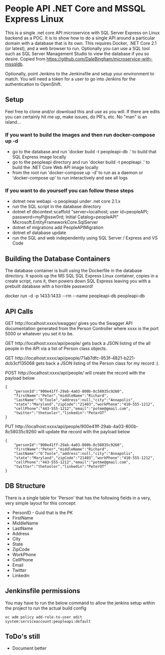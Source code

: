 # People API .NET Core and MSSQL Express Linux
This is a single .net core API microservice with SQL Server Express on Linux backend as a POC. It is to show how to do a single API around a particular domain with a database that is its own. This requires Docker, .NET Core 2.1 (or latest), and a web browser to run. Optionally you can use a SQL tool such as SQL Server Management Studio to view the database if you so desire. Copied from https://github.com/DaleBingham/microservice-with-mssqldb.

Optionally, point Jenkins to the Jenkinsfile and setup your environment to match. You will need a token for a user to go into Jenkins for the authentication to OpenShift.

## Setup

Feel free to clone and/or download this and use as you will. If there are edits you can certainly hit me up, make issues, do PR's, etc. No "man" is an island...

### If you want to build the images and then run docker-compose up -d
* go to the database and run 'docker build -t peopleapi-db .' to build that SQL Express image locally
* go to the peopleapi directory and run 'docker build -t peopleapi .' to build the .NET Core Web API image locally
* from the root run 'docker-compose up -d' to run as a daemon or 'docker-compose up' to run interactively and see all logs

### If you want to do yourself you can follow these steps
* dotnet new webapi -o peopleapi under .net core 2.1.x
* run the SQL script in the database directory
* dotnet ef dbcontext scaffold "server=localhost; user id=peopleAPI; password=myP@ssw0rd; Initial Catalog=peopleAPI"  Microsoft.EntityFrameworkCore.SqlServer
* dotnet ef migrations add PeopleAPIMigration
* dotnet ef database update
* run the SQL and web independently using SQL Server / Express and VS Code

## Building the Database Containers

The database container is built using the Dockerfile in the database directory. It spools up the MS SQL SQL Express Linux container, copies in a create script, runs it, then powers down SQL Express leaving you with a prebuilt database with a horrible password! 

docker run -d -p 1433:1433 --rm --name peopleapi-db peopleapi-db


## API Calls

GET http://localhost:xxxx/swagger/ gives you the Swagger API documentation generated from the Person Controller where xxxx is the port 5000 or whatever you set it to be.

GET http://localhost:xxxx/api/people/ gets back a JSON listing of the all people in the API via a list of Person class objects.

GET http://localhost:xxxx/api/people/71ab7dfc-953f-4821-b221-dcb3cf135068 gets back a JSON listing of the Person class for my record :).

POST http://localhost:xxxx/api/people/ will create the record with the payload below
```
{
    "personId":"900e41ff-29ab-4a03-800b-8c58035c9260",
    "firstName":"Peter","middleName":"Richard",
    "lastName":"O'Toole","address":null,"city":"Annapolis",
    "state":"Maryland","zipCode":"21403","workPhone":"410-555-1212",
    "cellPhone":"443-555-1212","email":"potme@gmail.com",
    "twitter":"thetooler","linkedin":"PeterOT"
}
```

PUT http://localhost:xxxx/api/people/900e41ff-29ab-4a03-800b-8c58035c9260 will update the record with the payload below
```
{
    "personId":"900e41ff-29ab-4a03-800b-8c58035c9260",
    "firstName":"Peter","middleName":"Richard",
    "lastName":"O'Toole","address":null,"city":"Annapolis",
    "state":"Maryland","zipCode":"21403","workPhone":"410-555-1212",
    "cellPhone":"443-555-1212","email":"potme@gmail.com",
    "twitter":"thetooler","linkedin":"PeterOT"
}
```

## DB Structure

There is a single table for 'Person' that has the following fields in a very, very simple layout for this concept:
* PersonID - Guid that is the PK
* FirstName
* MiddleName
* LastName
* Address
* City
* State
* ZipCode
* WorkPhone
* CellPhone
* Email
* Twitter
* Linkedin

## Jenkinsfile permissions
You may have to run the below command to allow the jenkins setup within the project to run the actual build config
```
oc adm policy add-role-to-user edit system:serviceaccount:peopleapi:default
```

## ToDo's still
* Document better